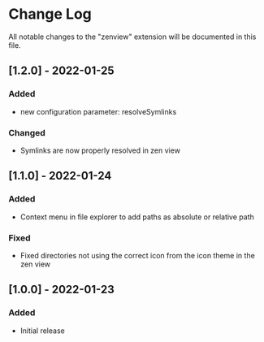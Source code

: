 # Change Log

All notable changes to the "zenview" extension will be documented in this file.

## [1.2.0] - 2022-01-25
### Added
- new configuration parameter: resolveSymlinks

### Changed
- Symlinks are now properly resolved in zen view

## [1.1.0] - 2022-01-24
### Added
- Context menu in file explorer to add paths as absolute or relative path

### Fixed
- Fixed directories not using the correct icon from the icon theme in the zen view

## [1.0.0] - 2022-01-23
### Added
- Initial release